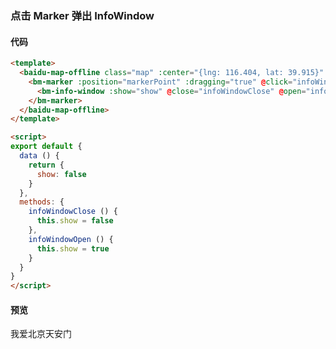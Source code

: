 <template lang="md">

# 点

`BmMarker`

## 属性

|属性名|类型|默认值|描述|
|------|-----|-----|----|
|position|Point||标注的位置|
|offset|Size||标注的位置偏移值|
|icon|Icon||标注所用的图标对象|
|massClear|Boolean|true|是否在调用map.clearOverlays清除此覆盖物|
|dragging|Boolean|false|是否启用拖拽|
|clicking|Boolean|true|是否响应点击事件|
|raiseOnDrag|Boolean|false|拖拽标注时，标注是否开启离开地图表面效果|
|draggingCursor|String||拖拽标注时的鼠标指针样式。此属性值需遵循CSS的cursor属性规范|
|rotation|Number||旋转角度|
|shadow|Icon||阴影图标|
|title|String||鼠标移到marker上的显示内容|
|label|Label||为标注添加文本标注|
|animation|String||动画效果|
|top|Boolean|false|将标注置于其他标注之上。默认情况下，纬度较低的标注会覆盖在纬度较高的标注之上，从而形成一种立体效果。通过此方法可使某个标注覆盖在其他所有标注之上。注意：如果在多个标注对象上调用此方法，则这些标注依旧按照纬度产生默认的覆盖效果。|
|zIndex|Number|0|设置覆盖物的zIndex|

## 事件

|事件名|参数|描述|
|------|----|----|
|click|event{type, target}|点击标注图标后会触发此事件|
|dblclick|event{type, target, point,pixel}|双击标注图标后会触发此事件|
|mousedown|event{type, target, point,pixel}|鼠标在标注图上按下触发此事件|
|mouseup|event{type, target, point,pixel}|鼠标在标注图上释放触发此事件|
|mouseout|event{type, target, point,pixel}|鼠标离开标注时触发此事件|
|mouseover|event{type, target, point,pixel}|当鼠标进入标注图标区域时会触发此事件|
|remove|event{type, target}|移除标注时触发|
|infowindowclose|event{type, target}|信息窗在此标注上关闭时触发此事件|
|infowindowopen|event{type, target}|信息窗在此标注上打开时触发此事件|
|dragstart|event{type, target}|开始拖拽标注时触发此事件|
|dragging|event{type, target, pixel, point}|拖拽标注过程中触发此事件|
|dragend|event{type, target, pixel, point}|拖拽结束时触发此事件|
|rightclick|event{type, target}|右键点击标注时触发此事件|


## 示例

### 在地图中心添加可拖动的跳跃点标记

#### 代码

```html
<template>
  <baidu-map-offline class="map" :center="{lng: 116.404, lat: 39.915}" :zoom="15">
    <bm-marker :position="{lng: 116.404, lat: 39.915}" :dragging="true" animation="BMAP_ANIMATION_BOUNCE">
      <bm-label content="我爱北京天安门" :labelStyle="{color: 'red', fontSize : '24px'}" :offset="{width: -35, height: 30}"/>
    </bm-marker>
  </baidu-map-offline>
</template>
```

#### 预览
<doc-preview>
  <baidu-map-offline class="map" :center="{lng: 116.404, lat: 39.915}" :zoom="15">
    <bm-marker :position="markerPoint" :dragging="true" animation="BMAP_ANIMATION_BOUNCE">
      <bm-label content="我爱北京天安门" :labelStyle="{color: '#f33', fontSize : '12px'}" :offset="{width: -35, height: 30}"/>
    </bm-marker>
  </baidu-map-offline>
</doc-preview>

### 添加一个自定义图标的点

#### 代码

```html
<template>
  <baidu-map-offline class="map" :center="{lng: 116.404, lat: 39.915}" :zoom="15">
    <bm-marker :position="markerPoint" :dragging="true" animation="BMAP_ANIMATION_BOUNCE" :icon="{url: 'http://developer.baidu.com/map/jsdemo/img/fox.gif', size: {width: 300, height: 157}}"></bm-marker>
  </baidu-map-offline>
</template>
```

#### 预览
<doc-preview>
  <baidu-map-offline class="map" :center="{lng: 116.404, lat: 39.915}" :zoom="15">
    <bm-marker :position="markerPoint" :icon="markerIcon"></bm-marker>
  </baidu-map-offline>
</doc-preview>
</template>

### 点击 Marker 弹出 InfoWindow

#### 代码

```html
<template>
  <baidu-map-offline class="map" :center="{lng: 116.404, lat: 39.915}" :zoom="15">
    <bm-marker :position="markerPoint" :dragging="true" @click="infoWindowOpen">
      <bm-info-window :show="show" @close="infoWindowClose" @open="infoWindowOpen">我爱北京天安门</bm-info-window>
    </bm-marker>
  </baidu-map-offline>
</template>

<script>
export default {
  data () {
    return {
      show: false
    }
  },
  methods: {
    infoWindowClose () {
      this.show = false
    },
    infoWindowOpen () {
      this.show = true
    }
  }
}
</script>
```

#### 预览
<doc-preview>
  <baidu-map-offline class="map" :center="{lng: 116.404, lat: 39.915}" :zoom="15">
    <bm-marker :position="{lng: 116.404, lat: 39.915}" :dragging="true" @click="infoWindowOpen">
      <bm-info-window :show="infoWindow.show" @close="infoWindowClose" @open="infoWindowOpen">我爱北京天安门</bm-info-window>
    </bm-marker>
  </baidu-map-offline>
</doc-preview>


<script>
export default {
  data () {
    return {
      infoWindow: {
        show: true
      },
      markerIcon: {
        url: 'http://developer.baidu.com/map/jsdemo/img/fox.gif',
        size: {width: 300, height: 157}
      },
      markerLabel: {
        content: 'Marker Label',
        opts: {
          offset: {
            width: 20,
            height: -10
          }
        }
      },
      markerPoint: {
        lng: 116.404,
        lat: 39.915
      }
    }
  },
  methods: {
    infoWindowClose () {
      this.infoWindow.show = false
    },
    infoWindowOpen () {
      this.infoWindow.show = true
    }
  }
}
</script>